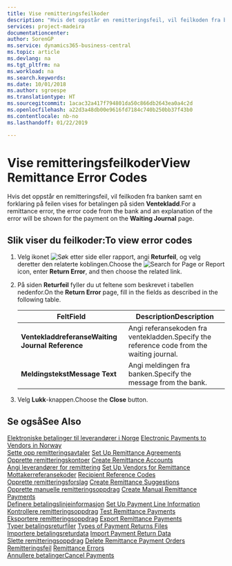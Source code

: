 ```yaml
---
title: Vise remitteringsfeilkoder
description: "Hvis det oppstår en remitteringsfeil, vil feilkoden fra banken samt en forklaring på feilen vises for betalingen på siden Ventekladd."
services: project-madeira
documentationcenter: 
author: SorenGP
ms.service: dynamics365-business-central
ms.topic: article
ms.devlang: na
ms.tgt_pltfrm: na
ms.workload: na
ms.search.keywords: 
ms.date: 10/01/2018
ms.author: sgroespe
ms.translationtype: HT
ms.sourcegitcommit: 1acac32a417f794801da50c866db2643ea0a4c2d
ms.openlocfilehash: a22d3a48db00e9616fd7184c740b250bb37f43b0
ms.contentlocale: nb-no
ms.lasthandoff: 01/22/2019

---
```

# <a name="view-remittance-error-codes"></a><span data-ttu-id="db0d1-103">Vise remitteringsfeilkoder</span><span class="sxs-lookup"><span data-stu-id="db0d1-103">View Remittance Error Codes</span></span>
<span data-ttu-id="db0d1-104">Hvis det oppstår en remitteringsfeil, vil feilkoden fra banken samt en forklaring på feilen vises for betalingen på siden **Ventekladd**.</span><span class="sxs-lookup"><span data-stu-id="db0d1-104">For a remittance error, the error code from the bank and an explanation of the error will be shown for the payment on the **Waiting Journal** page.</span></span>  

## <a name="to-view-error-codes"></a><span data-ttu-id="db0d1-105">Slik viser du feilkoder:</span><span class="sxs-lookup"><span data-stu-id="db0d1-105">To view error codes</span></span>  

1.  <span data-ttu-id="db0d1-106">Velg ikonet ![Søk etter side eller rapport](../../media/ui-search/search_small.png "Søk etter side eller rapport"), angi **Returfeil**, og velg deretter den relaterte koblingen.</span><span class="sxs-lookup"><span data-stu-id="db0d1-106">Choose the ![Search for Page or Report](../../media/ui-search/search_small.png "Search for Page or Report icon") icon, enter **Return Error**, and then choose the related link.</span></span>  
2.  <span data-ttu-id="db0d1-107">På siden **Returfeil** fyller du ut feltene som beskrevet i tabellen nedenfor.</span><span class="sxs-lookup"><span data-stu-id="db0d1-107">On the **Return Error** page, fill in the fields as described in the following table.</span></span>  

    |<span data-ttu-id="db0d1-108">Felt</span><span class="sxs-lookup"><span data-stu-id="db0d1-108">Field</span></span>|<span data-ttu-id="db0d1-109">Description</span><span class="sxs-lookup"><span data-stu-id="db0d1-109">Description</span></span>|  
    |---------------------------------|---------------------------------------|  
    |<span data-ttu-id="db0d1-110">**Ventekladdreferanse**</span><span class="sxs-lookup"><span data-stu-id="db0d1-110">**Waiting Journal Reference**</span></span>|<span data-ttu-id="db0d1-111">Angi referansekoden fra ventekladden.</span><span class="sxs-lookup"><span data-stu-id="db0d1-111">Specify the reference code from the waiting journal.</span></span>|  
    |<span data-ttu-id="db0d1-112">**Meldingstekst**</span><span class="sxs-lookup"><span data-stu-id="db0d1-112">**Message Text**</span></span>|<span data-ttu-id="db0d1-113">Angi meldingen fra banken.</span><span class="sxs-lookup"><span data-stu-id="db0d1-113">Specify the message from the bank.</span></span>|  

3.  <span data-ttu-id="db0d1-114">Velg **Lukk**-knappen.</span><span class="sxs-lookup"><span data-stu-id="db0d1-114">Choose the **Close** button.</span></span>  

## <a name="see-also"></a><span data-ttu-id="db0d1-115">Se også</span><span class="sxs-lookup"><span data-stu-id="db0d1-115">See Also</span></span>  
 <span data-ttu-id="db0d1-116">[Elektroniske betalinger til leverandører i Norge](electronic-payments-to-vendors-in-norway.md) </span><span class="sxs-lookup"><span data-stu-id="db0d1-116">[Electronic Payments to Vendors in Norway](electronic-payments-to-vendors-in-norway.md) </span></span>  
 <span data-ttu-id="db0d1-117">[Sette opp remitteringsavtaler](how-to-set-up-remittance-agreements.md) </span><span class="sxs-lookup"><span data-stu-id="db0d1-117">[Set Up Remittance Agreements](how-to-set-up-remittance-agreements.md) </span></span>  
 <span data-ttu-id="db0d1-118">[Opprette remitteringskontoer](how-to-create-remittance-accounts.md) </span><span class="sxs-lookup"><span data-stu-id="db0d1-118">[Create Remittance Accounts](how-to-create-remittance-accounts.md) </span></span>  
 <span data-ttu-id="db0d1-119">[Angi leverandører for remittering](how-to-set-up-vendors-for-remittance.md) </span><span class="sxs-lookup"><span data-stu-id="db0d1-119">[Set Up Vendors for Remittance](how-to-set-up-vendors-for-remittance.md) </span></span>  
 <span data-ttu-id="db0d1-120">[Mottakerreferansekoder](recipient-reference-codes.md) </span><span class="sxs-lookup"><span data-stu-id="db0d1-120">[Recipient Reference Codes](recipient-reference-codes.md) </span></span>  
 <span data-ttu-id="db0d1-121">[Opprette remitteringsforslag](how-to-create-remittance-suggestions.md) </span><span class="sxs-lookup"><span data-stu-id="db0d1-121">[Create Remittance Suggestions](how-to-create-remittance-suggestions.md) </span></span>  
 <span data-ttu-id="db0d1-122">[Opprette manuelle remitteringsoppdrag](how-to-create-manual-remittance-payments.md) </span><span class="sxs-lookup"><span data-stu-id="db0d1-122">[Create Manual Remittance Payments](how-to-create-manual-remittance-payments.md) </span></span>  
 <span data-ttu-id="db0d1-123">[Definere betalingslinjeinformasjon](how-to-set-up-payment-line-information.md) </span><span class="sxs-lookup"><span data-stu-id="db0d1-123">[Set Up Payment Line Information](how-to-set-up-payment-line-information.md) </span></span>  
 <span data-ttu-id="db0d1-124">[Kontrollere remitteringsoppdrag](how-to-test-remittance-payments.md) </span><span class="sxs-lookup"><span data-stu-id="db0d1-124">[Test Remittance Payments](how-to-test-remittance-payments.md) </span></span>  
 <span data-ttu-id="db0d1-125">[Eksportere remitteringsoppdrag](how-to-export-remittance-payments.md) </span><span class="sxs-lookup"><span data-stu-id="db0d1-125">[Export Remittance Payments](how-to-export-remittance-payments.md) </span></span>  
 <span data-ttu-id="db0d1-126">[Typer betalingsreturfiler](types-of-payment-returns-files.md) </span><span class="sxs-lookup"><span data-stu-id="db0d1-126">[Types of Payment Returns Files](types-of-payment-returns-files.md) </span></span>  
 <span data-ttu-id="db0d1-127">[Importere betalingsreturdata](how-to-import-payment-return-data.md) </span><span class="sxs-lookup"><span data-stu-id="db0d1-127">[Import Payment Return Data](how-to-import-payment-return-data.md) </span></span>  
 <span data-ttu-id="db0d1-128">[Slette remitteringsoppdrag](how-to-delete-remittance-payment-orders.md) </span><span class="sxs-lookup"><span data-stu-id="db0d1-128">[Delete Remittance Payment Orders](how-to-delete-remittance-payment-orders.md) </span></span>  
 <span data-ttu-id="db0d1-129">[Remitteringsfeil](remittance-errors.md) </span><span class="sxs-lookup"><span data-stu-id="db0d1-129">[Remittance Errors](remittance-errors.md) </span></span>  
 [<span data-ttu-id="db0d1-130">Annullere betalinger</span><span class="sxs-lookup"><span data-stu-id="db0d1-130">Cancel Payments</span></span>](how-to-cancel-payments.md)

